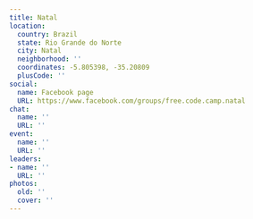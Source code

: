 ```yaml
---
title: Natal
location:
  country: Brazil
  state: Rio Grande do Norte
  city: Natal
  neighborhood: ''
  coordinates: -5.805398, -35.20809
  plusCode: ''
social:
  name: Facebook page
  URL: https://www.facebook.com/groups/free.code.camp.natal
chat:
  name: ''
  URL: ''
event:
  name: ''
  URL: ''
leaders:
- name: ''
  URL: ''
photos:
  old: ''
  cover: ''
---
```

